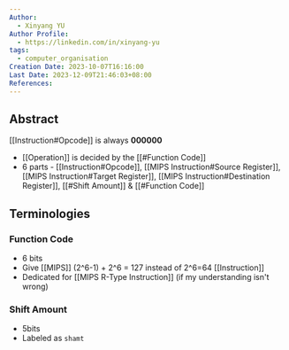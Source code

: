 ```yaml
---
Author:
  - Xinyang YU
Author Profile:
  - https://linkedin.com/in/xinyang-yu
tags:
  - computer_organisation
Creation Date: 2023-10-07T16:16:00
Last Date: 2023-12-09T21:46:03+08:00
References: 
---
```

## Abstract
 [[Instruction#Opcode]] is always **000000**
- [[Operation]] is decided by the [[#Function Code]]
- 6 parts - [[Instruction#Opcode]], [[MIPS Instruction#Source Register]], [[MIPS Instruction#Target Register]], [[MIPS Instruction#Destination Register]], [[#Shift Amount]] & [[#Function Code]]



## Terminologies 
### Function Code
- 6 bits 
- Give [[MIPS]] (2^6-1) + 2^6 = 127 instead of 2^6=64 [[Instruction]]
- Dedicated for [[MIPS R-Type Instruction]] (if my understanding isn't wrong)
### Shift Amount 
- 5bits
- Labeled as `shamt`